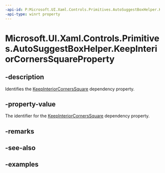 ```yaml
---
-api-id: P:Microsoft.UI.Xaml.Controls.Primitives.AutoSuggestBoxHelper.KeepInteriorCornersSquareProperty
-api-type: winrt property
---
```


# Microsoft.UI.Xaml.Controls.Primitives.AutoSuggestBoxHelper.KeepInteriorCornersSquareProperty

<!--
public static Windows.UI.Xaml.DependencyProperty KeepInteriorCornersSquareProperty { get; }
-->

## -description

Identifies the [KeepInteriorCornersSquare](autosuggestboxhelper_keepinteriorcornerssquare.md) dependency property.

## -property-value

The identifier for the [KeepInteriorCornersSquare](autosuggestboxhelper_keepinteriorcornerssquare.md) dependency property.

## -remarks

## -see-also

## -examples


